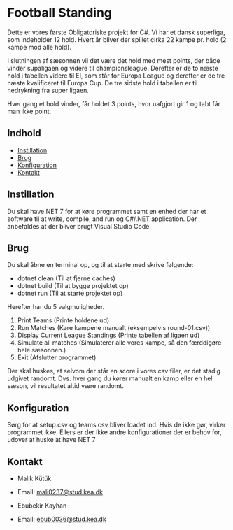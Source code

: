 # Football Standing

Dette er vores første Obligatoriske projekt for C#. Vi har et dansk superliga, som indeholder 12 hold. Hvert år bliver der spillet cirka 22 kampe pr. hold (2 kampe mod alle hold).

I slutningen af sæsonnen vil det være det hold med mest points, der både vinder supaligaen og videre til championsleague. Derefter er de to næste hold i tabellen videre til El, som står for Europa League og derefter er de tre næste kvalificeret til Europa Cup. De tre sidste hold i tabellen er til nedrykning fra super ligaen. 

Hver gang et hold vinder, får holdet 3 points, hvor uafgjort gir 1 og tabt får man ikke point. 

## Indhold
- [Instillation](#Instillation)
- [Brug](#Brug)
- [Konfiguration](#Konfiguration)
- [Kontakt](#Kontakt)

## Instillation 

Du skal have NET 7 for at køre programmet samt en enhed der har et software til at write, compile, and run og C#/.NET application. Der anbefaldes at der bliver brugt Visual Studio Code.

## Brug

Du skal åbne en terminal op, og til at starte med skrive følgende:
 - dotnet clean (Til at fjerne caches)
 - dotnet build (Til at bygge projektet op)
 - dotnet run (Til at starte projektet op)

 Herefter har du 5 valgmuligheder.
1. Print Teams (Printe holdene ud)
2. Run Matches (Køre kampene manualt (eksempelvis round-01.csv))
3. Display Current League Standings (Printe tabellen af ligaen ud)
4. Simulate all matches  (Simulaterer alle vores kampe, så den færddigøre hele sæsonnen.)
5. Exit (Afslutter programmet)

Der skal huskes, at selvom der står en score i vores csv filer, er det stadig udgivet randomt. Dvs. hver gang du kører manualt en kamp eller en hel sæson, vil resultatet altid være randomt. 

## Konfiguration

Sørg for at setup.csv og teams.csv bliver loadet ind. Hvis de ikke gør, virker programmet ikke. Ellers er der ikke andre konfigurationer der er behov for, udover at huske at have NET 7

## Kontakt

- Malik Kütük
- Email: mali0237@stud.kea.dk

- Ebubekir Kayhan
- Email: ebub0036@stud.kea.dk
